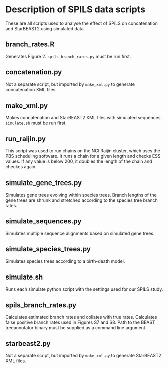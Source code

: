 # Description of SPILS data scripts

These are all scripts used to analyse the effect of SPILS on concatenation
and StarBEAST2 using simulated data.

## branch_rates.R

Generates Figure 2. `spils_branch_rates.py` must be run first.

## concatenation.py

Not a separate script, but imported by `make_xml.py` to generate concatenation
XML files.

## make_xml.py

Makes concatenation and StarBEAST2 XML files with simulated sequences.
`simulate.sh` must be run first.

## run_raijin.py

This script was used to run chains on the NCI Raijin cluster, which uses the
PBS scheduling software. It runs a chain for a given length and checks ESS
values. If any value is below 200, it doubles the length of the chain and
checkes again.

## simulate_gene_trees.py

Simulates gene trees evolving within species trees. Branch lengths of the
gene trees are shrunk and stretched according to the species tree branch rates.

## simulate_sequences.py

Simulates multiple sequence alignments based on simulated gene trees.

## simulate_species_trees.py

Simulates species trees according to a birth-death model.

## simulate.sh

Runs each simulate python script with the settings used for our SPILS study.

## spils_branch_rates.py

Calculates estimated branch rates and collates with true rates. Calculates
false positive branch rates used in Figures S7 and S8. Path to the BEAST
treeannotator binary must be supplied as a command line argument.

## starbeast2.py

Not a separate script, but imported by `make_xml.py` to generate StarBEAST2
XML files.